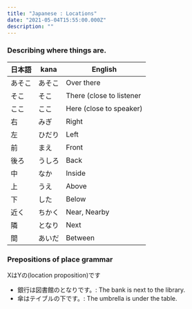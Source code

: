 ```yaml
---
title: "Japanese : Locations"
date: "2021-05-04T15:55:00.000Z"
description: ""
---
```

### Describing where things are.

|日本語|kana|English|
|---|---|---|
|あそこ|あそこ|Over there|
|そこ|そこ|There (close to listener|
|ここ|ここ|Here (close to speaker)|
|右|みぎ|Right|
|左|ひだり|Left|
|前|まえ|Front|
|後ろ|うしろ|Back|
|中|なか|Inside|
|上|うえ|Above|
|下|した|Below|
|近く|ちかく|Near, Nearby|
|隣|となり|Next|
|間|あいだ|Between|

### Prepositions of place grammar

XはYの(location proposition)です
* 銀行は図書館のとなりです。: The bank is next to the library.
* 傘はテイブルの下です。: The umbrella is under the table.